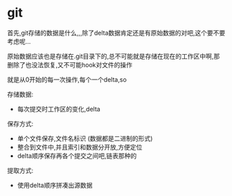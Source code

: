 <!-- 看看各种有数据存储需求的额软件保存数据的方式 -->

# git

首先,git存储的数据是什么,,,除了delta数据肯定还是有原始数据的对吧,这个要不要考虑呢...

原始数据应该也是存储在.git目录下的,总不可能就是存储在现在的工作区中啊,那删除了也没法恢复,又不可能hook对文件的操作

就是从0开始的每一次操作,每个一个delta,so

存储数据:

- 每次提交时工作区的变化,delta

保存方式:

- 单个文件保存,文件名标识 (数据都是二进制的形式)
- 整合到文件中,并且索引和数据分开放,方便定位
- delta顺序保存再各个提交之间吧,链表那种的

提取方式:

- 使用delta顺序拼凑出源数据

